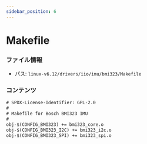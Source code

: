 ```yaml
---
sidebar_position: 6
---
```

# Makefile

### ファイル情報

- パス: `linux-v6.12/drivers/iio/imu/bmi323/Makefile`

### コンテンツ

```txt
# SPDX-License-Identifier: GPL-2.0
#
# Makefile for Bosch BMI323 IMU
#
obj-$(CONFIG_BMI323) += bmi323_core.o
obj-$(CONFIG_BMI323_I2C) += bmi323_i2c.o
obj-$(CONFIG_BMI323_SPI) += bmi323_spi.o

```
